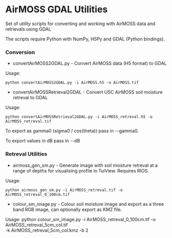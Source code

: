 AirMOSS GDAL Utilities
======================

Set of utility scripts for converting and working with AirMOSS data and retrievals using GDAL

The scripts require Python with NumPy, H5Py and GDAL (Python bindings).

### Conversion ###

* convertAirMOSS2GDAL.py - Convert AirMOSS data (H5 format) to GDAL

Usage:

    python convertAirMOSS2GDAL.py -i AirMOSS.h5 -o AirMOSS.tif

* convertAirMOSSRetrieval2GDAL - Convert USC AirMOSS soil moisture retreval to GDAL

Usage:

    python convertAirMOSSRetrieval2GDAL.py -i AirMOSS_retreval.h5 -o AirMOSS_retreval.tif

To export as gamma0 (sigma0 / cos(theta)) pass in --gamma0.

To export values in dB pass in --dB

### Retreval Utilities ###

* airmoss_gen_sm.py - Generate image with soil moisture retreval at a range of depths for visualising profile in TuiView. Requires RIOS.

Usage:

    python airmoss_gen_sm.py -i AirMOSS_retreval.tif -o AirMOSS_retreval_0_100cm.tif

* colour_sm_image.py - Colour soil moisture image and export as a three band RGB image, can optionally export as KMZ file.

Usage:
    python colour_sm_image.py -i AirMOSS_retreval_0_100cm.tif -o AirMOSS_retreval_5cm_col.tif \
             -k AirMOSS_retreval_5cm_col.kmz -b 2

